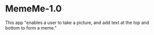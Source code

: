 # MemeMe-1.0
This app "enables a user to take a picture, and add text at the top and bottom to form a meme."
